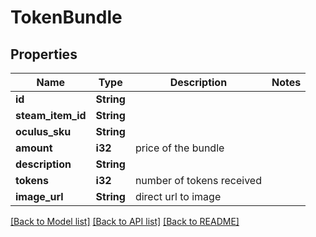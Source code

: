 # TokenBundle

## Properties

Name | Type | Description | Notes
------------ | ------------- | ------------- | -------------
**id** | **String** |  | 
**steam_item_id** | **String** |  | 
**oculus_sku** | **String** |  | 
**amount** | **i32** | price of the bundle | 
**description** | **String** |  | 
**tokens** | **i32** | number of tokens received | 
**image_url** | **String** | direct url to image | 

[[Back to Model list]](../README.md#documentation-for-models) [[Back to API list]](../README.md#documentation-for-api-endpoints) [[Back to README]](../README.md)



